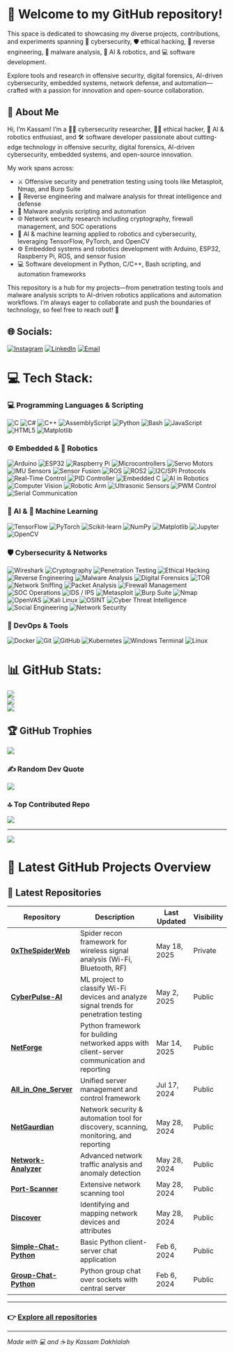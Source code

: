 # 🚀 Welcome to my GitHub repository!

This space is dedicated to showcasing my diverse projects, contributions, and experiments spanning 🔐 cybersecurity, 🛡 ethical hacking, 🔎 reverse engineering, 🦠 malware analysis, 🤖 AI & robotics, and 💻 software development.

Explore tools and research in offensive security, digital forensics, AI-driven cybersecurity, embedded systems, network defense, and automation—crafted with a passion for innovation and open-source collaboration.




## 👋 About Me

Hi, I’m Kassam! I’m a 🧑‍💻 cybersecurity researcher, 🕵️‍♂️ ethical hacker, 🤖 AI & robotics enthusiast, and 🛠 software developer passionate about cutting-edge technology in offensive security, digital forensics, AI-driven cybersecurity, embedded systems, and open-source innovation.

My work spans across:

- ⚔️ Offensive security and penetration testing using tools like Metasploit, Nmap, and Burp Suite  
- 🔎 Reverse engineering and malware analysis for threat intelligence and defense  
- 🦠 Malware analysis scripting and automation  
- 🌐 Network security research including cryptography, firewall management, and SOC operations  
- 🤖 AI & machine learning applied to robotics and cybersecurity, leveraging TensorFlow, PyTorch, and OpenCV  
- ⚙️ Embedded systems and robotics development with Arduino, ESP32, Raspberry Pi, ROS, and sensor fusion  
- 💻 Software development in Python, C/C++, Bash scripting, and automation frameworks  

This repository is a hub for my projects—from penetration testing tools and malware analysis scripts to AI-driven robotics applications and automation workflows. I’m always eager to collaborate and push the boundaries of technology, so feel free to reach out! 🤝



## 🌐 Socials:
[![Instagram](https://img.shields.io/badge/Instagram-%23E4405F.svg?logo=Instagram&logoColor=white)](https://instagram.com/zedx.___) [![LinkedIn](https://img.shields.io/badge/LinkedIn-%230077B5.svg?logo=linkedin&logoColor=white)](https://linkedin.com/in/kassam-dakhlalah-2b44bb207/) [![Email](https://img.shields.io/badge/Email-D14836?logo=gmail&logoColor=white)](mailto:kassam.dakhlalah@outlook.com) 


# 💻 Tech Stack:

### 💻 Programming Languages & Scripting

![C](https://img.shields.io/badge/c-%2300599C.svg?style=for-the-badge&logo=c&logoColor=white)
![C#](https://img.shields.io/badge/c%23-%23239120.svg?style=for-the-badge&logo=csharp&logoColor=white)
![C++](https://img.shields.io/badge/c++-%2300599C.svg?style=for-the-badge&logo=c%2B%2B&logoColor=white)
![AssemblyScript](https://img.shields.io/badge/assembly%20script-%23000000.svg?style=for-the-badge&logo=assemblyscript&logoColor=white)
![Python](https://img.shields.io/badge/python-3670A0?style=for-the-badge&logo=python&logoColor=ffdd54)
![Bash](https://img.shields.io/badge/bash_script-%23121011.svg?style=for-the-badge&logo=gnu-bash&logoColor=white)
![JavaScript](https://img.shields.io/badge/javascript-%23323330.svg?style=for-the-badge&logo=javascript&logoColor=%23F7DF1E)
![HTML5](https://img.shields.io/badge/html5-%23E34F26.svg?style=for-the-badge&logo=html5&logoColor=white)
![Matplotlib](https://img.shields.io/badge/Matplotlib-%23ffffff.svg?style=for-the-badge&logo=Matplotlib&logoColor=black)


### ⚙️ Embedded & 🤖 Robotics  
![Arduino](https://img.shields.io/badge/Arduino-%2300979D.svg?style=for-the-badge&logo=arduino&logoColor=white)  ![ESP32](https://img.shields.io/badge/ESP32-%23FF6F00.svg?style=for-the-badge&logo=espressif&logoColor=white)  ![Raspberry Pi](https://img.shields.io/badge/Raspberry%20Pi-C51A4A.svg?style=for-the-badge&logo=raspberry-pi&logoColor=white)  ![Microcontrollers](https://img.shields.io/badge/Microcontrollers-%23007396.svg?style=for-the-badge&logo=chip&logoColor=white)  ![Servo Motors](https://img.shields.io/badge/Servo%20Motors-%23F46C20.svg?style=for-the-badge&logo=gear&logoColor=white)  ![IMU Sensors](https://img.shields.io/badge/IMU%20Sensors-%231F8EFA.svg?style=for-the-badge&logo=sensors&logoColor=white)  ![Sensor Fusion](https://img.shields.io/badge/Sensor%20Fusion-%2300A0B0.svg?style=for-the-badge&logo=sensors&logoColor=white)  ![ROS](https://img.shields.io/badge/ROS-%230A0A0A.svg?style=for-the-badge&logo=ros&logoColor=white)  ![ROS2](https://img.shields.io/badge/ROS2-%23212121.svg?style=for-the-badge&logo=ros&logoColor=white)  ![I2C/SPI Protocols](https://img.shields.io/badge/I2C%20%2F%20SPI-%234285F4.svg?style=for-the-badge&logo=protocols.io&logoColor=white)  ![Real-Time Control](https://img.shields.io/badge/Real--Time%20Control-%23232F3E.svg?style=for-the-badge&logo=clockify&logoColor=white)  ![PID Controller](https://img.shields.io/badge/PID%20Controller-%23E65100.svg?style=for-the-badge&logo=linear&logoColor=white)  ![Embedded C](https://img.shields.io/badge/Embedded%20C-%2300599C.svg?style=for-the-badge&logo=c&logoColor=white)  ![AI in Robotics](https://img.shields.io/badge/AI%20in%20Robotics-%238E44AD.svg?style=for-the-badge&logo=openai&logoColor=white)  ![Computer Vision](https://img.shields.io/badge/Computer%20Vision-%234285F4.svg?style=for-the-badge&logo=opencv&logoColor=white)  ![Robotic Arm](https://img.shields.io/badge/Robotic%20Arm-%23B71C1C.svg?style=for-the-badge&logo=mechanical-arm&logoColor=white)  ![Ultrasonic Sensors](https://img.shields.io/badge/Ultrasonic%20Sensors-%23FFC107.svg?style=for-the-badge&logo=waves&logoColor=white)  ![PWM Control](https://img.shields.io/badge/PWM%20Control-%231B5E20.svg?style=for-the-badge&logo=signal&logoColor=white)  ![Serial Communication](https://img.shields.io/badge/Serial%20Comm-%23212121.svg?style=for-the-badge&logo=usb&logoColor=white)



### 🧠 AI & 🤖 Machine Learning  
![TensorFlow](https://img.shields.io/badge/TensorFlow-%23FF6F00.svg?style=for-the-badge&logo=TensorFlow&logoColor=white)  ![PyTorch](https://img.shields.io/badge/PyTorch-%23EE4C2C.svg?style=for-the-badge&logo=PyTorch&logoColor=white)  ![Scikit-learn](https://img.shields.io/badge/Scikit--Learn-%23F7931E.svg?style=for-the-badge&logo=scikit-learn&logoColor=white)  ![NumPy](https://img.shields.io/badge/NumPy-%23013243.svg?style=for-the-badge&logo=numpy&logoColor=white)  ![Matplotlib](https://img.shields.io/badge/Matplotlib-%23FF4081.svg?style=for-the-badge&logo=matplotlib&logoColor=white)  ![Jupyter](https://img.shields.io/badge/Jupyter-%23F37626.svg?style=for-the-badge&logo=Jupyter&logoColor=white)  ![OpenCV](https://img.shields.io/badge/OpenCV-%2300485F.svg?style=for-the-badge&logo=opencv&logoColor=white)  



### 🛡️ Cybersecurity & Networks  
![Wireshark](https://img.shields.io/badge/Wireshark-%231F69C4.svg?style=for-the-badge&logo=wireshark&logoColor=white)  ![Cryptography](https://img.shields.io/badge/Cryptography-%2300A0B0.svg?style=for-the-badge&logo=crypto&logoColor=white)  ![Penetration Testing](https://img.shields.io/badge/Penetration%20Testing-%233232C2.svg?style=for-the-badge&logo=key&logoColor=white)  ![Ethical Hacking](https://img.shields.io/badge/Ethical%20Hacking-%2300BFA5.svg?style=for-the-badge&logo=anonymous&logoColor=white)  ![Reverse Engineering](https://img.shields.io/badge/Reverse%20Engineering-%23232323.svg?style=for-the-badge&logo=inspect&logoColor=white)  ![Malware Analysis](https://img.shields.io/badge/Malware%20Analysis-%23B71C1C.svg?style=for-the-badge&logo=bug&logoColor=white)  ![Digital Forensics](https://img.shields.io/badge/Digital%20Forensics-%2300A1D8.svg?style=for-the-badge&logo=internet-explorer&logoColor=white)  ![TOR](https://img.shields.io/badge/TOR-%237E4798.svg?style=for-the-badge&logo=tor-project&logoColor=white)  ![Network Sniffing](https://img.shields.io/badge/Network%20Sniffing-%234285F4.svg?style=for-the-badge&logo=gnu&logoColor=white)  ![Packet Analysis](https://img.shields.io/badge/Packet%20Analysis-%231F2E88.svg?style=for-the-badge&logo=protocols.io&logoColor=white)  ![Firewall Management](https://img.shields.io/badge/Firewall%20Security-%23EF6C00.svg?style=for-the-badge&logo=fortinet&logoColor=white)  ![SOC Operations](https://img.shields.io/badge/SOC%20Operations-%233C3C3D.svg?style=for-the-badge&logo=cyberdefense&logoColor=white)  ![IDS / IPS](https://img.shields.io/badge/IDS%20%2F%20IPS-%23212529.svg?style=for-the-badge&logo=sensu&logoColor=white)  ![Metasploit](https://img.shields.io/badge/Metasploit-%231D1D1D.svg?style=for-the-badge&logo=metasploit&logoColor=white)  ![Burp Suite](https://img.shields.io/badge/Burp%20Suite-%23FF6F00.svg?style=for-the-badge&logo=owasp&logoColor=white)  ![Nmap](https://img.shields.io/badge/Nmap-%230068A6.svg?style=for-the-badge&logo=nmap&logoColor=white)  ![OpenVAS](https://img.shields.io/badge/OpenVAS-%2300AC94.svg?style=for-the-badge&logo=nessus&logoColor=white)  ![Kali Linux](https://img.shields.io/badge/Kali%20Linux-%23323232.svg?style=for-the-badge&logo=kalilinux&logoColor=white)  ![OSINT](https://img.shields.io/badge/OSINT-%23A020F0.svg?style=for-the-badge&logo=intelligence&logoColor=white)  ![Cyber Threat Intelligence](https://img.shields.io/badge/Cyber%20Threat%20Intel-%230087C5.svg?style=for-the-badge&logo=threat&logoColor=white)  ![Social Engineering](https://img.shields.io/badge/Social%20Engineering-%23F44336.svg?style=for-the-badge&logo=people&logoColor=white)  ![Network Security](https://img.shields.io/badge/Network%20Security-%230075B5.svg?style=for-the-badge&logo=networkx&logoColor=white)



### 🔧 DevOps & Tools
![Docker](https://img.shields.io/badge/docker-%230db7ed.svg?style=for-the-badge&logo=docker&logoColor=white)  ![Git](https://img.shields.io/badge/git-%23F05033.svg?style=for-the-badge&logo=git&logoColor=white)  ![GitHub](https://img.shields.io/badge/github-%23121011.svg?style=for-the-badge&logo=github&logoColor=white)  ![Kubernetes](https://img.shields.io/badge/kubernetes-%23326ce5.svg?style=for-the-badge&logo=kubernetes&logoColor=white)  ![Windows Terminal](https://img.shields.io/badge/Windows%20Terminal-%234D4D4D.svg?style=for-the-badge&logo=windows-terminal&logoColor=white)  ![Linux](https://img.shields.io/badge/linux-%23FCC624.svg?style=for-the-badge&logo=linux&logoColor=black)  



# 📊 GitHub Stats:
![](https://github-readme-stats.vercel.app/api?username=kassam-99&theme=dark&hide_border=false&include_all_commits=false&count_private=false)<br/>
![](https://nirzak-streak-stats.vercel.app/?user=kassam-99&theme=dark&hide_border=false)<br/>
![](https://github-readme-stats.vercel.app/api/top-langs/?username=kassam-99&theme=dark&hide_border=false&include_all_commits=false&count_private=false&layout=compact)

## 🏆 GitHub Trophies
![](https://github-profile-trophy.vercel.app/?username=kassam-99&theme=ocean_dark&no-frame=false&no-bg=false&margin-w=4)

### ✍️ Random Dev Quote
![](https://quotes-github-readme.vercel.app/api?type=horizontal&theme=radical)

### 🔝 Top Contributed Repo
![](https://github-contributor-stats.vercel.app/api?username=kassam-99&limit=5&theme=dark&combine_all_yearly_contributions=true)

---
[![](https://visitcount.itsvg.in/api?id=kassam-99&icon=0&color=0)](https://visitcount.itsvg.in)




# 🚀 Latest GitHub Projects Overview

## 📂 Latest Repositories

| Repository            | Description                                                                                              | Last Updated      | Visibility |
|-----------------------|----------------------------------------------------------------------------------------------------------|-------------------|------------|
| **[0xTheSpiderWeb](https://github.com/kassam-99/0xTheSpiderWeb)** | Spider recon framework for wireless signal analysis (Wi-Fi, Bluetooth, RF)                                 | May 18, 2025      | Private    |
| **[CyberPulse-AI](https://github.com/kassam-99/CyberPulse-AI)** | ML project to classify Wi-Fi devices and analyze signal trends for penetration testing                     | May 2, 2025       | Public     |
| **[NetForge](https://github.com/kassam-99/NetForge)** | Python framework for building networked apps with client-server communication and reporting                 | Mar 14, 2025      | Public     |
| **[All_in_One_Server](https://github.com/kassam-99/All_in_One_Server)** | Unified server management and control framework                                                            | Jul 17, 2024      | Public     |
| **[NetGaurdian](https://github.com/kassam-99/NetGaurdian)** | Network security & automation tool for discovery, scanning, monitoring, and reporting                       | May 28, 2024      | Public     |
| **[Network-Analyzer](https://github.com/kassam-99/Network-Analyzer)** | Advanced network traffic analysis and anomaly detection                                                    | May 28, 2024      | Public     |
| **[Port-Scanner](https://github.com/kassam-99/Port-Scanner)** | Extensive network scanning tool                                                                             | May 28, 2024      | Public     |
| **[Discover](https://github.com/kassam-99/Discover)** | Identifying and mapping network devices and attributes                                                     | May 28, 2024      | Public     |
| **[Simple-Chat-Python](https://github.com/kassam-99/Simple-Chat-Python)** | Basic Python client-server chat application                                                                | Feb 6, 2024       | Public     |
| **[Group-Chat-Python](https://github.com/kassam-99/Group-Chat-Python)** | Python group chat over sockets with central server                                                         | Feb 6, 2024       | Public     |

---

### 👉 [Explore all repositories](https://github.com/kassam-99?tab=repositories)

---

*Made with 💻 and ☕ by Kassam Dakhlalah*  

